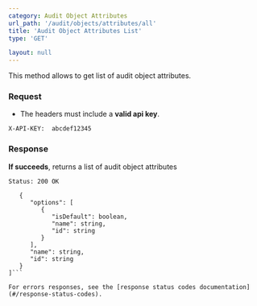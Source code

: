 ```yaml
---
category: Audit Object Attributes
url_path: '/audit/objects/attributes/all'
title: 'Audit Object Attributes List'
type: 'GET'

layout: null
---
```


This method allows to get list of audit object attributes.

### Request

* The headers must include a **valid api key**.

```X-API-KEY:  abcdef12345```

### Response

**If succeeds**, returns a list of audit object attributes

```Status: 200 OK```

```[
   {
      "options": [
         {
            "isDefault": boolean,
            "name": string,
            "id": string
         }
      ],
      "name": string,
      "id": string
   }
]```

For errors responses, see the [response status codes documentation](#/response-status-codes).
